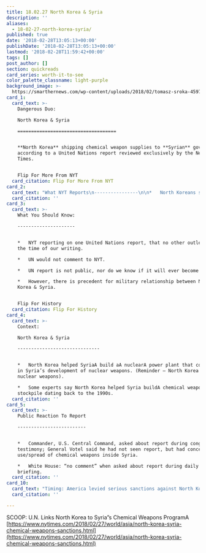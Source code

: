 ```yaml
---
title: 18.02.27 North Korea & Syria
description: ''
aliases:
  - 18-02-27-north-korea-syria/
published: true
date: '2018-02-28T13:05:13+00:00'
publishDate: '2018-02-28T13:05:13+00:00'
lastmod: '2018-02-28T11:59:42+00:00'
tags: []
post_author: []
section: quickreads
card_series: worth-it-to-see
color_palette_classname: light-purple
background_image: >-
  https://smarthernews.com/wp-content/uploads/2018/02/tomasz-sroka-459752-unsplash-360x360.jpg
card_1:
  card_text: >-
    Dangerous Duo:  

    North Korea & Syria

    ====================================


    **North Korea** shipping chemical weapon supplies to **Syrian** government,
    according to a United Nations report reviewed exclusively by the New York
    Times.


    Flip For More From NYT
  card_citation: Flip For More From NYT
card_2:
  card_text: "What NYT Reports\n----------------\n\n*   North Koreans spotted at chemical weapons facilities inside Syria.\n*   Supplies include valves, acid resistant tile, & thermometers.\n*   Syria’s ‘payment’ for chemical weapons supplies could help fund North Korea’s nuclear program.\n*   Dozens of black market shipments: 2012-2017"
  card_citation: ''
card_3:
  card_text: >-
    What You Should Know:

    ---------------------


    *   NYT reporting on one United Nations report, that no other outlet has at
    the time of our writing.

    *   UN would not comment to NYT.

    *   UN report is not public, nor do we know if it will ever become public.

    *   However, there is precedent for military relationship between North
    Korea & Syria.


    Flip For History
  card_citation: Flip For History
card_4:
  card_text: >-
    Context:  

    North Korea & Syria

    ------------------------------


    *   North Korea helped SyriaA build aA nuclearA power plant that could aid
    in Syria’s development of nuclear weapons. (Reminder – North Korea has
    nuclear weapons).

    *   Some experts say North Korea helped Syria buildA chemical weapon
    stockpile dating back to the 1990s.
  card_citation: ''
card_5:
  card_text: >-
    Public Reaction To Report

    -------------------------


    *   Commander, U.S. Central Command, asked about report during congressional
    testimony; General Votel said he had not seen report, but had concerns about
    use/spread of chemical weapons inside Syria.

    *   White House: “no comment” when asked about report during daily press
    briefing.
  card_citation: ''
card_10:
  card_text: "Timing: America levied serious sanctions against North Korea shipping companies last Friday. Also reminder: President Assad agreed to ‘destroy’ his chemical weapons back in 2014. Use of chemical weapons illegal & sanctioned by UN.\n\n[view sources](https://smarthernews.com/18-02-27-north-korea-syria/)"
  card_citation: ''

---
```

SCOOP: U.N. Links North Korea to Syria”s Chemical Weapons ProgramA [https://www.nytimes.com/2018/02/27/world/asia/north-korea-syria-chemical-weapons-sanctions.html](https://www.nytimes.com/2018/02/27/world/asia/north-korea-syria-chemical-weapons-sanctions.html)